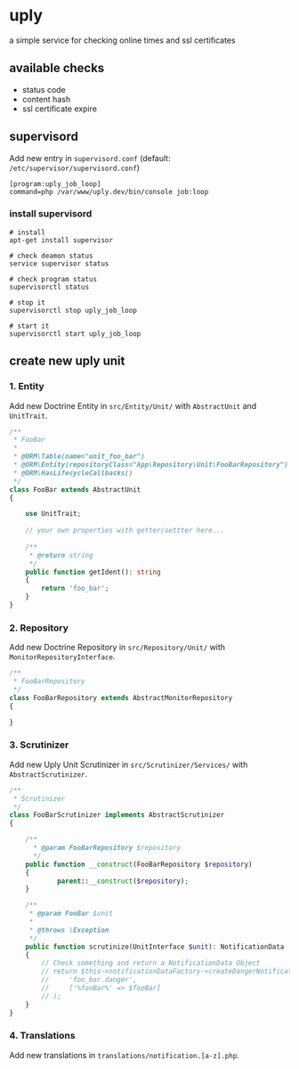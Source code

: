 # uply
a simple service for checking online times and ssl certificates

## available checks

- status code
- content hash
- ssl certificate expire 

## supervisord
Add new entry in `supervisord.conf` (default: `/etc/supervisor/supervisord.conf`) 
```
[program:uply_job_loop]
command=php /var/www/uply.dev/bin/console job:loop
```
### install supervisord 
```
# install
apt-get install supervisor

# check deamon status
service supervisor status 

# check program status
supervisorctl status

# stop it
supervisorctl stop uply_job_loop

# start it
supervisorctl start uply_job_loop
```

## create new uply unit

### 1. Entity
Add new Doctrine Entity in `src/Entity/Unit/` with `AbstractUnit` and `UnitTrait`.
```php
/**
 * FooBar
 *
 * @ORM\Table(name="unit_foo_bar")
 * @ORM\Entity(repositoryClass="App\Repository\Unit\FooBarRepository")
 * @ORM\HasLifecycleCallbacks()
 */
class FooBar extends AbstractUnit
{

    use UnitTrait;
    
    // your own properties with getter/settter here...
    
    /**
     * @return string
     */
    public function getIdent(): string
    {
        return 'foo_bar';
    }
}
```

### 2. Repository
Add new Doctrine Repository in `src/Repository/Unit/` with `MonitorRepositoryInterface`.
```php
/**
 * FooBarRepository
 */
class FooBarRepository extends AbstractMonitorRepository
{

}
```

### 3. Scrutinizer
Add new Uply Unit Scrutinizer in `src/Scrutinizer/Services/` with `AbstractScrutinizer`.
```php
/**
 * Scrutinizer
 */
class FooBarScrutinizer implements AbstractScrutinizer
{

    /**
      * @param FooBarRepository $repository
      */
    public function __construct(FooBarRepository $repository)
    {
            parent::__construct($repository);
    }

    /**
     * @param FooBar $unit
     *
     * @throws \Exception
     */
    public function scrutinize(UnitInterface $unit): NotificationData
    {
        // Check something and return a NotificationData Object
        // return $this->notificationDataFactory->createDangerNotificationData(
        //     'foo_bar.danger',
        //     ['%fooBar%' => $fooBar]
        // );
    }
}
```

### 4. Translations
Add new translations in `translations/notification.[a-z].php`.
